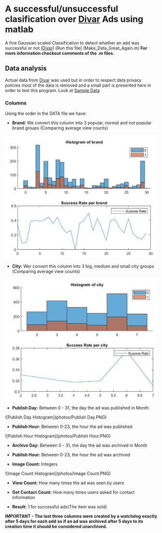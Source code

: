 # A successful/unsuccessful clasification over [Divar](https://divar.ir/) Ads using matlab
A fine Gaussian scaled Classification to detect whether an add was successful or not ([Divar](https://divar.ir/))
[Run this file] (Make_Data_Great_Again.m)
**For more information checkout comments of the .m files.**

## Data analysis

Actual data from [Divar](https://divar.ir/) was used but in order to respect data privacy policies most of the data is removed and a small part is presented here in order to test this program. Look at [Sample Data](DATA.csv)

### Columns

Using the order in the DATA file we have:
- **Brand:** We convert this column into 3 popular, normal and not popular brand groups (Comparing average view counts)

![Brand Histogram](photos/Brand.PNG)

- **City:** Wer convert this column into 3 big, medium and small city groups (Comparing average view counts)

![City Histogram](photos/City.PNG)

- **Publish Day:** Between 0 - 31, the day the ad was published in Month

![Publish Day Histogram](photos/Publish Day.PNG)

- **Publish Hour:** Between 0-23, the hour the ad was published

![Publish Hour Histogram](photos/Publish Hour.PNG)

- **Archive Day:** Between 0 - 31, the day the ad was archived in Month

- **Publish Hour:** Between 0-23, the hour the ad was archived

- **Image Count:** Integers

![Image Count Histogram](photos/Image Count.PNG)

- **View Count:** How many times the ad was seen by users

- **Get Contact Count:** How many times users asked for contact information

- **Result:** 1 for successful ads(The item was sold)

**IMPORTANT - The last three columns were created by a watchdog exactly after 5 days for each add so if an ad was archived after 5 days to its creation time it should be considered unarchived.**


